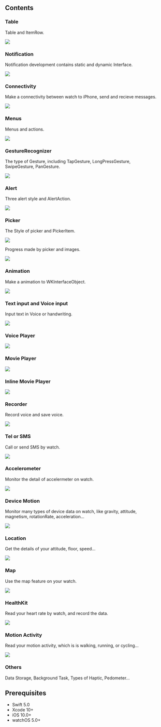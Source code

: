 
## Contents

### Table

Table and ItemRow.

![](https://github.com/wangyanchang21/Watch-App-Sampler/blob/master/image/table.gif)

### Notification

Notification development contains static and dynamic Interface.

![](https://github.com/wangyanchang21/Watch-App-Sampler/blob/master/image/notification.gif)



### Connectivity

Make a connectivity between watch to iPhone, send and recieve messages.

![](https://github.com/wangyanchang21/Watch-App-Sampler/blob/master/image/connectivity.gif)


### Menus

Menus and actions.

![](https://github.com/wangyanchang21/Watch-App-Sampler/blob/master/image/menum.gif)


### GestureRecognizer

The type of Gesture, including TapGesture, LongPressGesture, SwipeGesture, PanGesture.

![](https://github.com/wangyanchang21/Watch-App-Sampler/blob/master/image/gesture.gif)


### Alert

Three alert style and AlertAction.

![](https://github.com/wangyanchang21/Watch-App-Sampler/blob/master/image/alert.gif)

### Picker

The Style of picker and PickerItem.

![](https://github.com/wangyanchang21/Watch-App-Sampler/blob/master/image/picker.gif)


Progress made by picker and images.

![](https://github.com/wangyanchang21/Watch-App-Sampler/blob/master/image/progress.gif)

### Animation

Make a animation to WKInterfaceObject.

![](https://github.com/wangyanchang21/Watch-App-Sampler/blob/master/image/animation.gif)

### Text input and Voice input

Input text in Voice or handwriting.

![](https://github.com/wangyanchang21/Watch-App-Sampler/blob/master/image/textInput.gif)

### Voice Player

![](https://github.com/wangyanchang21/Watch-App-Sampler/blob/master/image/voicePlayer.gif)

### Movie Player

![](https://github.com/wangyanchang21/Watch-App-Sampler/blob/master/image/moviePlayer.gif)

### Inline Movie Player

![](https://github.com/wangyanchang21/Watch-App-Sampler/blob/master/image/inlinePlayer.gif)

### Recorder

Record voice and save voice.

![](https://github.com/wangyanchang21/Watch-App-Sampler/blob/master/image/record.gif)

### Tel or SMS 

Call or send SMS by watch.

![](https://github.com/wangyanchang21/Watch-App-Sampler/blob/master/image/openUrl.gif)

### Accelerometer

Monitor the detail of accelermeter on watch.

![](https://github.com/wangyanchang21/Watch-App-Sampler/blob/master/image/accelerometer.png)

### Device Motion

Monitor many types of device data on watch, like gravity, attitude, magnetism, rotationRate, acceleration...

![](https://github.com/wangyanchang21/Watch-App-Sampler/blob/master/image/deviceMotion.gif)

### Location

Get the details of your attitude, floor, speed...

![](https://github.com/wangyanchang21/Watch-App-Sampler/blob/master/image/location.png)

### Map

Use the map feature on your watch.

![](https://github.com/wangyanchang21/Watch-App-Sampler/blob/master/image/map.png)

### HealthKit

Read your heart rate by watch, and record the data.

![](https://github.com/wangyanchang21/Watch-App-Sampler/blob/master/image/heartRate.png)

### Motion Activity

Read your motion activity, which is is walking, running, or cycling...

![](https://github.com/wangyanchang21/Watch-App-Sampler/blob/master/image/motionActivity.png)


### Others

Data Storage, Background Task, Types of Haptic, Pedometer...


## Prerequisites

- Swift 5.0
- Xcode 10+
- iOS 10.0+
- watchOS 5.0+



